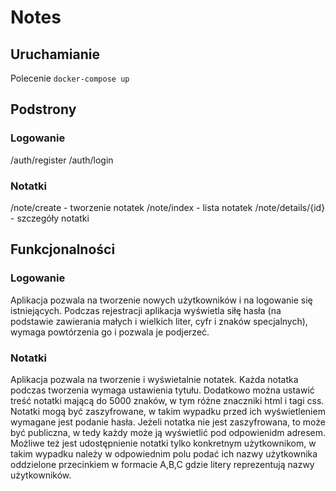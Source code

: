 # Notes
## Uruchamianie
Polecenie `docker-compose up`
## Podstrony
### Logowanie
/auth/register
/auth/login
### Notatki
/note/create - tworzenie notatek
/note/index - lista notatek
/note/details/{id} - szczegóły notatki
## Funkcjonalności
### Logowanie
Aplikacja pozwala na tworzenie nowych użytkowników i na logowanie się istniejących. Podczas rejestracji aplikacja wyświetla siłę hasła (na podstawie zawierania małych i wielkich liter, cyfr i znaków specjalnych), wymaga powtórzenia go i pozwala je podjerzeć.
### Notatki
Aplikacja pozwala na tworzenie i wyświetalnie notatek. Każda notatka podczas tworzenia wymaga ustawienia tytułu. Dodatkowo można ustawić treść notatki mającą do 5000 znaków, w tym różne znaczniki html i tagi css. Notatki mogą być zaszyfrowane, w takim wypadku przed ich wyświetleniem wymagane jest podanie hasła. Jeżeli notatka nie jest zaszyfrowana, to może być publiczna, w tedy każdy może ją wyświetlić pod odpowienidm adresem. Możliwe też jest udostępnienie notatki tylko konkretnym użytkownikom, w takim wypadku należy w odpowiednim polu podać ich nazwy użytkownika oddzielone przecinkiem w formacie A,B,C gdzie litery reprezentują nazwy użytkowników.
